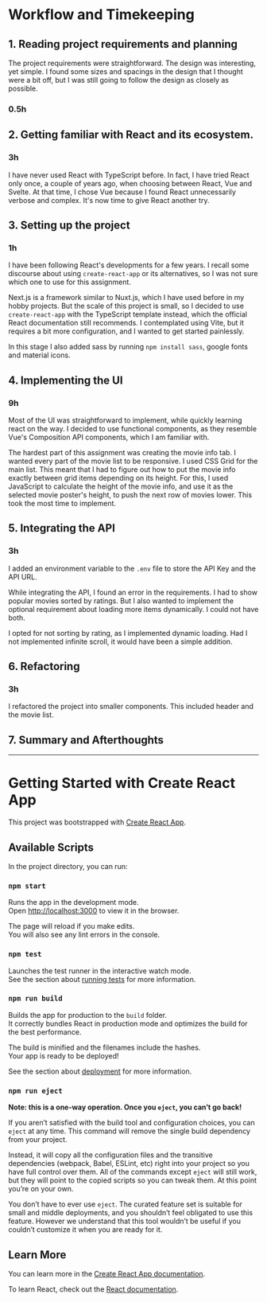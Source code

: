 # Workflow and Timekeeping

## 1. Reading project requirements and planning

The project requirements were straightforward. The design was interesting, yet simple.
I found some sizes and spacings in the design that I thought were a bit off,
but I was still going to follow the design as closely as possible.

### 0.5h

## 2. Getting familiar with React and its ecosystem.

### 3h

I have never used React with TypeScript before.
In fact, I have tried React only once, a couple of years ago, when choosing between React, Vue and Svelte.
At that time, I chose Vue because I found React unnecessarily verbose and complex.
It's now time to give React another try.

## 3. Setting up the project

### 1h

I have been following React's developments for a few years.
I recall some discourse about using `create-react-app` or its alternatives, so I was not sure which one to use for this
assignment.

Next.js is a framework similar to Nuxt.js, which I have used before in my hobby projects.
But the scale of this project is small, so I decided to use `create-react-app` with the TypeScript template instead,
which the official React documentation still recommends.
I contemplated using Vite, but it requires a bit more configuration, and I wanted to get started painlessly.

In this stage I also added sass by running `npm install sass`, google fonts and material icons.

## 4. Implementing the UI

### 9h

Most of the UI was straightforward to implement, while quickly learning react on the way.
I decided to use functional components,
as they resemble Vue's Composition API components, which I am familiar with.

The hardest part of this assignment was creating the movie info tab. I wanted every part of the movie list to be
responsive.
I used CSS Grid for the main list. This meant that I had to figure out how to put the movie info exactly between grid
items depending on its height. For this, I used JavaScript to calculate the height of the movie info, and use it as the
selected movie poster's height, to push the next row of movies lower. This took the most time to implement.

## 5. Integrating the API

### 3h

I added an environment variable to the `.env` file to store the API Key and the API URL.

While integrating the API, I found an error in the requirements. I had to show popular movies sorted by ratings.
But I also wanted to implement the optional requirement about loading more items dynamically. I could not have both.

I opted for not sorting by rating, as I implemented dynamic loading. Had I not implemented infinite scroll,
it would have been a simple addition.

## 6. Refactoring

### 3h

I refactored the project into smaller components. This included header and the movie list.

## 7. Summary and Afterthoughts

---

# Getting Started with Create React App

This project was bootstrapped with [Create React App](https://github.com/facebook/create-react-app).

## Available Scripts

In the project directory, you can run:

### `npm start`

Runs the app in the development mode.\
Open [http://localhost:3000](http://localhost:3000) to view it in the browser.

The page will reload if you make edits.\
You will also see any lint errors in the console.

### `npm test`

Launches the test runner in the interactive watch mode.\
See the section about [running tests](https://facebook.github.io/create-react-app/docs/running-tests) for more
information.

### `npm run build`

Builds the app for production to the `build` folder.\
It correctly bundles React in production mode and optimizes the build for the best performance.

The build is minified and the filenames include the hashes.\
Your app is ready to be deployed!

See the section about [deployment](https://facebook.github.io/create-react-app/docs/deployment) for more information.

### `npm run eject`

**Note: this is a one-way operation. Once you `eject`, you can’t go back!**

If you aren’t satisfied with the build tool and configuration choices, you can `eject` at any time. This command will
remove the single build dependency from your project.

Instead, it will copy all the configuration files and the transitive dependencies (webpack, Babel, ESLint, etc) right
into your project so you have full control over them. All of the commands except `eject` will still work, but they will
point to the copied scripts so you can tweak them. At this point you’re on your own.

You don’t have to ever use `eject`. The curated feature set is suitable for small and middle deployments, and you
shouldn’t feel obligated to use this feature. However we understand that this tool wouldn’t be useful if you couldn’t
customize it when you are ready for it.

## Learn More

You can learn more in
the [Create React App documentation](https://facebook.github.io/create-react-app/docs/getting-started).

To learn React, check out the [React documentation](https://reactjs.org/).
